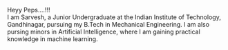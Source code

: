 Heyy Peps....!!!\
I am Sarvesh, a Junior Undergraduate at the Indian Institute of Technology, Gandhinagar, pursuing my B.Tech in Mechanical Engineering. I am also pursing minors in Artificial Intelligence, where I am gaining practical knowledge in machine learning. 
